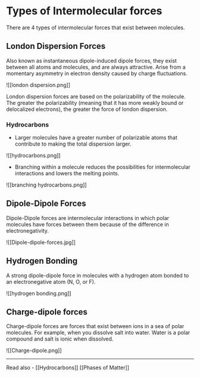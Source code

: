 # Types of Intermolecular forces

There are 4 types of intermolecular forces that exist between molecules.

## London Dispersion Forces
Also known as instantaneous dipole-induced dipole forces, they exist between all atoms and molecules, and are always attractive. Arise from a momentary asymmetry in electron density caused by charge fluctuations.

![[london dispersion.png]]

London dispersion forces are based on the polarizability of the molecule. The greater the polarizability (meaning that it has more weakly bound or delocalized electrons), the greater the force of london dispersion.

### Hydrocarbons
- Larger molecules have a greater number of polarizable atoms that contribute to making the total dispersion larger.

![[hydrocarbons.png]]

- Branching within a molecule reduces the possibilities for intermolecular interactions and lowers the melting points.

![[branching hydrocarbons.png]]

## Dipole-Dipole Forces
Dipole-Dipole forces are intermolecular interactions in which polar molecules have forces between them because of the difference in electronegativity.

![[Dipole-dipole-forces.jpg]]

## Hydrogen Bonding

A strong dipole-dipole force in molecules with a hydrogen atom bonded to an electronegative atom (N, O, or F).

![[hydrogen bonding.png]]

## Charge-dipole forces
Charge-dipole forces are forces that exist between ions in a sea of polar molecules. For example, when you dissolve salt into water. Water is a polar compound and salt is ionic when dissolved.


![[Charge-dipole.png]]

--- 
Read also - [[Hydrocarbons]]	[[Phases of Matter]]